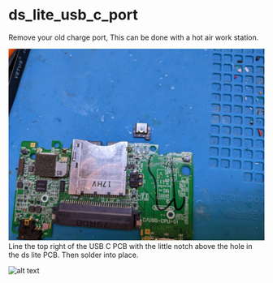 # ds_lite_usb_c_port
Remove your old charge port, This can be done with a hot air work station.

![alt text](https://github.com/facelesstech/ds_lite_usb_c_port/blob/main/PXL_20220602_134702559.jpg?raw=true)
Line the top right of the USB C PCB with the little notch above the hole in the ds lite PCB. Then solder into place.

![alt text](https://github.com/facelesstech/ds_lite_usb_c_port/blob/main/PXL_20220602_134710549.MP.jpg?raw=true)

